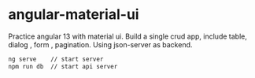 # angular-material-ui

Practice angular 13 with material ui.
Build a single crud app, include table, dialog , form , pagination. Using json-server as backend.

```bash
ng serve    // start server
npm run db  // start api server
```
